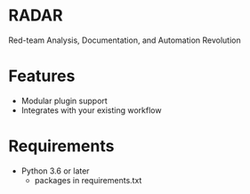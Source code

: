 # RADAR
Red-team Analysis, Documentation, and Automation Revolution

# Features
* Modular plugin support
* Integrates with your existing workflow

# Requirements
* Python 3.6 or later
    * packages in requirements.txt